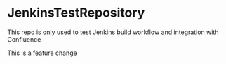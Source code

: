 # JenkinsTestRepository
This repo is only used to test Jenkins build workflow and integration with Confluence

This is a feature change
